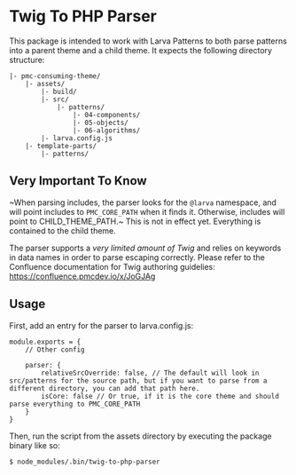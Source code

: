 # Twig To PHP Parser

This package is intended to work with Larva Patterns to both parse patterns into a parent theme and a child theme. It expects the following directory structure:

```
|- pmc-consuming-theme/
	|- assets/
		|- build/
		|- src/
			|- patterns/
				|- 04-components/
				|- 05-objects/
				|- 06-algorithms/
		|- larva.config.js
	|- template-parts/
		|- patterns/
```

## Very Important To Know

~When parsing includes, the parser looks for the `@larva` namespace, and will point includes to `PMC_CORE_PATH` when it finds it. Otherwise, includes will point to CHILD_THEME_PATH.~ This is not in effect yet. Everything is contained to the child theme.

The parser supports a *very limited amount of Twig* and relies on keywords in data names in order to parse escaping correctly. Please refer to the Confluence documentation for Twig authoring guidelies: https://confluence.pmcdev.io/x/JoGJAg

## Usage

First, add an entry for the parser to larva.config.js:
```language-js
module.exports = {
	// Other config

	parser: {
		relativeSrcOverride: false, // The default will look in src/patterns for the source path, but if you want to parse from a different directory, you can add that path here.
		isCore: false // Or true, if it is the core theme and should parse everything to PMC_CORE_PATH
	}
}
```

Then, run the script from the assets directory by executing the package binary like so:
```
$ node_modules/.bin/twig-to-php-parser
```
